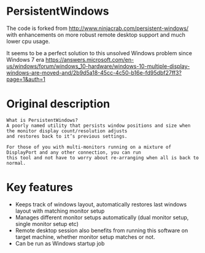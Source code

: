 # PersistentWindows
The code is forked from http://www.ninjacrab.com/persistent-windows/ with enhancements on more robust remote desktop support and much lower cpu usage.

It seems to be a perfect solution to this unsolved Windows problem since Windows 7 era
https://answers.microsoft.com/en-us/windows/forum/windows_10-hardware/windows-10-multiple-display-windows-are-moved-and/2b9d5a18-45cc-4c50-b16e-fd95dbf27ff3?page=1&auth=1


# Original description
```
What is PersistentWindows?
A poorly named utility that persists window positions and size when the monitor display count/resolution adjusts 
and restores back to it’s previous settings.

For those of you with multi-monitors running on a mixture of DisplayPort and any other connection, you can run 
this tool and not have to worry about re-arranging when all is back to normal.

```
# Key features 
- Keeps track of windows layout, automatically restores last windows layout with matching monitor setup
- Manages different monitor setups automatically (dual monitor setup, single monitor setup etc)
- Remote desktop session also benefits from running this software on target machine, whether monitor setup matches or not.
- Can be run as Windows startup job

